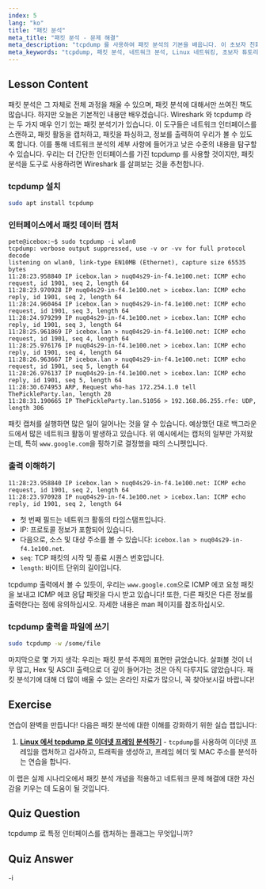 ```yaml
---
index: 5
lang: "ko"
title: "패킷 분석"
meta_title: "패킷 분석 - 문제 해결"
meta_description: "tcpdump 를 사용하여 패킷 분석의 기본을 배웁니다. 이 초보자 친화적인 Linux 가이드를 통해 네트워크 트래픽을 이해하고, 데이터를 캡처하고, 출력을 해석하는 방법을 알아보세요."
meta_keywords: "tcpdump, 패킷 분석, 네트워크 분석, Linux 네트워킹, 초보자 튜토리얼, Wireshark, Linux 명령, 네트워크 트래픽"
---
```


## Lesson Content

패킷 분석은 그 자체로 전체 과정을 채울 수 있으며, 패킷 분석에 대해서만 쓰여진 책도 많습니다. 하지만 오늘은 기본적인 내용만 배우겠습니다. Wireshark 와 tcpdump 라는 두 가지 매우 인기 있는 패킷 분석기가 있습니다. 이 도구들은 네트워크 인터페이스를 스캔하고, 패킷 활동을 캡처하고, 패킷을 파싱하고, 정보를 출력하여 우리가 볼 수 있도록 합니다. 이를 통해 네트워크 분석의 세부 사항에 들어가고 낮은 수준의 내용을 탐구할 수 있습니다. 우리는 더 간단한 인터페이스를 가진 tcpdump 를 사용할 것이지만, 패킷 분석을 도구로 사용하려면 Wireshark 를 살펴보는 것을 추천합니다.

### tcpdump 설치

```bash
sudo apt install tcpdump
```

### 인터페이스에서 패킷 데이터 캡처

```plaintext
pete@icebox:~$ sudo tcpdump -i wlan0
tcpdump: verbose output suppressed, use -v or -vv for full protocol decode
listening on wlan0, link-type EN10MB (Ethernet), capture size 65535 bytes
11:28:23.958840 IP icebox.lan > nuq04s29-in-f4.1e100.net: ICMP echo request, id 1901, seq 2, length 64
11:28:23.970928 IP nuq04s29-in-f4.1e100.net > icebox.lan: ICMP echo reply, id 1901, seq 2, length 64
11:28:24.960464 IP icebox.lan > nuq04s29-in-f4.1e100.net: ICMP echo request, id 1901, seq 3, length 64
11:28:24.979299 IP nuq04s29-in-f4.1e100.net > icebox.lan: ICMP echo reply, id 1901, seq 3, length 64
11:28:25.961869 IP icebox.lan > nuq04s29-in-f4.1e100.net: ICMP echo request, id 1901, seq 4, length 64
11:28:25.976176 IP nuq04s29-in-f4.1e100.net > icebox.lan: ICMP echo reply, id 1901, seq 4, length 64
11:28:26.963667 IP icebox.lan > nuq04s29-in-f4.1e100.net: ICMP echo request, id 1901, seq 5, length 64
11:28:26.976137 IP nuq04s29-in-f4.1e100.net > icebox.lan: ICMP echo reply, id 1901, seq 5, length 64
11:28:30.674953 ARP, Request who-has 172.254.1.0 tell ThePickleParty.lan, length 28
11:28:31.190665 IP ThePickleParty.lan.51056 > 192.168.86.255.rfe: UDP, length 306
```

패킷 캡처를 실행하면 많은 일이 일어나는 것을 알 수 있습니다. 예상했던 대로 백그라운드에서 많은 네트워크 활동이 발생하고 있습니다. 위 예시에서는 캡처의 일부만 가져왔는데, 특히 `www.google.com`을 핑하기로 결정했을 때의 스니펫입니다.

### 출력 이해하기

```plaintext
11:28:23.958840 IP icebox.lan > nuq04s29-in-f4.1e100.net: ICMP echo request, id 1901, seq 2, length 64
11:28:23.970928 IP nuq04s29-in-f4.1e100.net > icebox.lan: ICMP echo reply, id 1901, seq 2, length 64
```

- 첫 번째 필드는 네트워크 활동의 타임스탬프입니다.
- IP: 프로토콜 정보가 포함되어 있습니다.
- 다음으로, 소스 및 대상 주소를 볼 수 있습니다: `icebox.lan > nuq04s29-in-f4.1e100.net`.
- `seq`: TCP 패킷의 시작 및 종료 시퀀스 번호입니다.
- `length`: 바이트 단위의 길이입니다.

tcpdump 출력에서 볼 수 있듯이, 우리는 `www.google.com`으로 ICMP 에코 요청 패킷을 보내고 ICMP 에코 응답 패킷을 다시 받고 있습니다! 또한, 다른 패킷은 다른 정보를 출력한다는 점에 유의하십시오. 자세한 내용은 man 페이지를 참조하십시오.

### tcpdump 출력을 파일에 쓰기

```bash
sudo tcpdump -w /some/file
```

마지막으로 몇 가지 생각: 우리는 패킷 분석 주제의 표면만 긁었습니다. 살펴볼 것이 너무 많고, Hex 및 ASCII 출력으로 더 깊이 들어가는 것은 아직 다루지도 않았습니다. 패킷 분석기에 대해 더 많이 배울 수 있는 온라인 자료가 많으니, 꼭 찾아보시길 바랍니다!

## Exercise

연습이 완벽을 만듭니다! 다음은 패킷 분석에 대한 이해를 강화하기 위한 실습 랩입니다:

1. **[Linux 에서 tcpdump 로 이더넷 프레임 분석하기](https://labex.io/ko/labs/linux-analyze-ethernet-frames-with-tcpdump-in-linux-592765)** - `tcpdump`를 사용하여 이더넷 프레임을 캡처하고 검사하고, 트래픽을 생성하고, 프레임 헤더 및 MAC 주소를 분석하는 연습을 합니다.

이 랩은 실제 시나리오에서 패킷 분석 개념을 적용하고 네트워크 문제 해결에 대한 자신감을 키우는 데 도움이 될 것입니다.

## Quiz Question

tcpdump 로 특정 인터페이스를 캡처하는 플래그는 무엇입니까?

## Quiz Answer

-i
